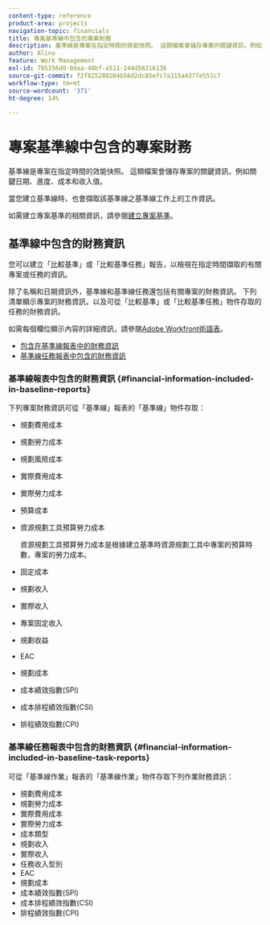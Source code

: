 ```yaml
---
content-type: reference
product-area: projects
navigation-topic: financials
title: 專案基準線中包含的專案財務
description: 基準線是專案在指定時間的效能快照。 這類檔案會儲存專案的關鍵資訊，例如關鍵日期、進度、成本和收入值。
author: Alina
feature: Work Management
exl-id: 705156d0-0daa-40bf-a511-144d56316136
source-git-commit: f2f825280204b56d2dc85efc7a315a4377e551c7
workflow-type: tm+mt
source-wordcount: '371'
ht-degree: 14%

---
```


# 專案基準線中包含的專案財務

基準線是專案在指定時間的效能快照。 這類檔案會儲存專案的關鍵資訊，例如關鍵日期、進度、成本和收入值。

當您建立基準線時，也會擷取該基準線之基準線工作上的工作資訊。

如需建立專案基準的相關資訊，請參閱[建立專案基準](../../../manage-work/projects/create-projects/create-baselines.md)。

## 基準線中包含的財務資訊

您可以建立「比較基準」或「比較基準任務」報告，以檢視在指定時間擷取的有關專案或任務的資訊。

除了名稱和日期資訊外，基準線和基準線任務還包括有關專案的財務資訊。 下列清單顯示專案的財務資訊，以及可從「比較基準」或「比較基準任務」物件存取的任務的財務資訊。

如需每個欄位顯示內容的詳細資訊，請參閱[Adobe Workfront術語表](../../../workfront-basics/navigate-workfront/workfront-navigation/workfront-terminology-glossary.md)。

* [包含在基準線報表中的財務資訊](#financial-information-included-in-baseline-reports)
* [基準線任務報表中包含的財務資訊](#financial-information-included-in-baseline-task-reports)

### 基準線報表中包含的財務資訊 {#financial-information-included-in-baseline-reports}

下列專案財務資訊可從「基準線」報表的「基準線」物件存取：

* 規劃費用成本
* 規劃勞力成本
* 規劃風險成本
* 實際費用成本
* 實際勞力成本
* 預算成本
* 資源規劃工具預算勞力成本

  資源規劃工具預算勞力成本是根據建立基準時資源規劃工具中專案的預算時數，專案的勞力成本。

* 固定成本
* 規劃收入
* 實際收入
* 專案固定收入
* 規劃收益
* EAC
* 規劃成本
* 成本績效指數(SPI)
* 成本排程績效指數(CSI)
* 排程績效指數(CPI)

### 基準線任務報表中包含的財務資訊 {#financial-information-included-in-baseline-task-reports}

可從「基準線作業」報表的「基準線作業」物件存取下列作業財務資訊：

* 規劃費用成本
* 規劃勞力成本
* 實際費用成本
* 實際勞力成本
* 成本類型
* 規劃收入
* 實際收入
* 任務收入型別
* EAC
* 規劃成本
* 成本績效指數(SPI)
* 成本排程績效指數(CSI)
* 排程績效指數(CPI)
